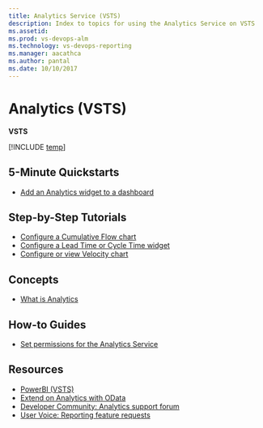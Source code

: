 ```yaml
---
title: Analytics Service (VSTS) 
description: Index to topics for using the Analytics Service on VSTS  
ms.assetid:  
ms.prod: vs-devops-alm
ms.technology: vs-devops-reporting
ms.manager: aacathca
ms.author: pantal
ms.date: 10/10/2017
---
```


# Analytics (VSTS) 

**VSTS**  

[!INCLUDE [temp](../_shared/analytics-preview.md)]  

## 5-Minute Quickstarts
 - [Add an Analytics widget to a dashboard](../guidance/enable-analytics-velocity.md?toc=/vsts/report/analytics/toc.json&bc=/vsts/report/analytics/breadcrumb/toc.json)


## Step-by-Step Tutorials

- [Configure a Cumulative Flow chart](../guidance/cumulative-flow.md?toc=/vsts/report/analytics/toc.json&bc=/vsts/report/analytics/breadcrumb/toc.json)
- [Configure a Lead Time or Cycle Time widget](../guidance/cycle-time-and-lead-time.md?toc=/vsts/report/analytics/toc.json&bc=/vsts/report/analytics/breadcrumb/toc.json)
- [Configure or view Velocity chart](../guidance/team-velocity.md?toc=/vsts/report/analytics/toc.json&bc=/vsts/report/analytics/breadcrumb/toc.json)



## Concepts
- [What is Analytics](what-is-analytics.md)  



## How-to Guides
- [Set permissions for the Analytics Service](analytics-security.md)

<!---
Future:

## Concepts:
Analytics Views
Understanding Analytics Service data Acquisition
-->

## Resources
- [PowerBI (VSTS)](../powerbi/index.md)
- [Extend on Analytics with OData](../extend-analytics/index.md)
- [Developer Community: Analytics support forum](https://developercommunity.visualstudio.com/search.html?f=&type=question+OR+problem&type=question+OR+problem&c=&redirect=search%2Fsearch&sort=relevance&q=VSTS+Analytics)
- [User Voice: Reporting feature requests](https://visualstudio.uservoice.com/forums/330519-visual-studio-team-services/category/145257-dashboards-and-reporting)

<!---
Future:
Ax Pricing Model
Build Dashboard Widget in AX
-->